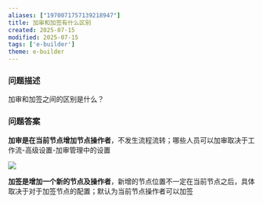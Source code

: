 ```yaml
---
aliases: ["1970071757139218947"]
title: 加审和加签有什么区别
created: 2025-07-15
modified: 2025-07-15
tags: ['e-builder']
theme: e-builder
---
```


### 问题描述

加审和加签之间的区别是什么？

### 问题答案

**加审是在当前节点增加节点操作者**，不发生流程流转；哪些人员可以加审取决于工作流-高级设置-加审管理中的设置

![](https://myhelpdoc.oss-cn-heyuan.aliyuncs.com/mdimages/a4fc84f4764b1da3286b5db180e1bf5f.jpg)

**加签是增加一个新的节点及操作者**，新增的节点位置不一定在当前节点之后，具体取决于对于加签节点的配置；默认为当前节点操作者可以加签

